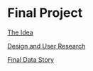 # Final Project


[The Idea](/Final_Project_Lingxi.md)

[Design and User Research](/Final_Project_Part_2.md)

[Final Data Story](/Final_Project_2.md)
